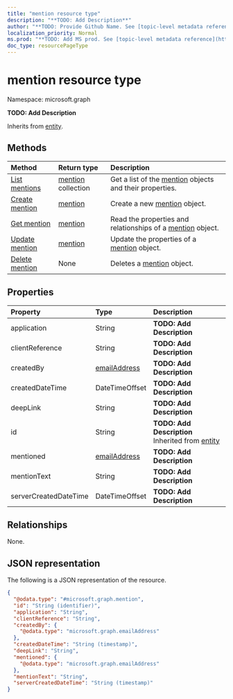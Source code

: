 ```yaml
---
title: "mention resource type"
description: "**TODO: Add Description**"
author: "**TODO: Provide Github Name. See [topic-level metadata reference](https://msgo.azurewebsites.net/add/document/guidelines/metadata.html#topic-level-metadata)**"
localization_priority: Normal
ms.prod: "**TODO: Add MS prod. See [topic-level metadata reference](https://msgo.azurewebsites.net/add/document/guidelines/metadata.html#topic-level-metadata)**"
doc_type: resourcePageType
---
```


# mention resource type

Namespace: microsoft.graph



**TODO: Add Description**


Inherits from [entity](../resources/entity.md).

## Methods
|Method|Return type|Description|
|:---|:---|:---|
|[List mentions](../api/mention-list.md)|[mention](../resources/mention.md) collection|Get a list of the [mention](../resources/mention.md) objects and their properties.|
|[Create mention](../api/mention-create.md)|[mention](../resources/mention.md)|Create a new [mention](../resources/mention.md) object.|
|[Get mention](../api/mention-get.md)|[mention](../resources/mention.md)|Read the properties and relationships of a [mention](../resources/mention.md) object.|
|[Update mention](../api/mention-update.md)|[mention](../resources/mention.md)|Update the properties of a [mention](../resources/mention.md) object.|
|[Delete mention](../api/mention-delete.md)|None|Deletes a [mention](../resources/mention.md) object.|

## Properties
|Property|Type|Description|
|:---|:---|:---|
|application|String|**TODO: Add Description**|
|clientReference|String|**TODO: Add Description**|
|createdBy|[emailAddress](../resources/emailaddress.md)|**TODO: Add Description**|
|createdDateTime|DateTimeOffset|**TODO: Add Description**|
|deepLink|String|**TODO: Add Description**|
|id|String|**TODO: Add Description** Inherited from [entity](../resources/entity.md)|
|mentioned|[emailAddress](../resources/emailaddress.md)|**TODO: Add Description**|
|mentionText|String|**TODO: Add Description**|
|serverCreatedDateTime|DateTimeOffset|**TODO: Add Description**|

## Relationships
None.

## JSON representation
The following is a JSON representation of the resource.
<!-- {
  "blockType": "resource",
  "keyProperty": "id",
  "@odata.type": "microsoft.graph.mention",
  "baseType": "microsoft.graph.entity",
  "openType": false
}
-->
``` json
{
  "@odata.type": "#microsoft.graph.mention",
  "id": "String (identifier)",
  "application": "String",
  "clientReference": "String",
  "createdBy": {
    "@odata.type": "microsoft.graph.emailAddress"
  },
  "createdDateTime": "String (timestamp)",
  "deepLink": "String",
  "mentioned": {
    "@odata.type": "microsoft.graph.emailAddress"
  },
  "mentionText": "String",
  "serverCreatedDateTime": "String (timestamp)"
}
```

